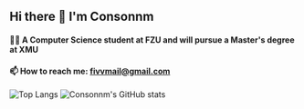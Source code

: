 ## Hi there 👋 I'm Consonnm

#### 🧑‍💻 A Computer Science student at FZU and will pursue a Master's degree at XMU

#### 📫 How to reach me: fivvmail@gmail.com

![Top Langs](https://github-readme-stats.vercel.app/api/top-langs/?username=Consonnm)
![Consonnm's GitHub stats](https://github-readme-stats.vercel.app/api?username=Consonnmy&show_icons=true&theme=radical)
